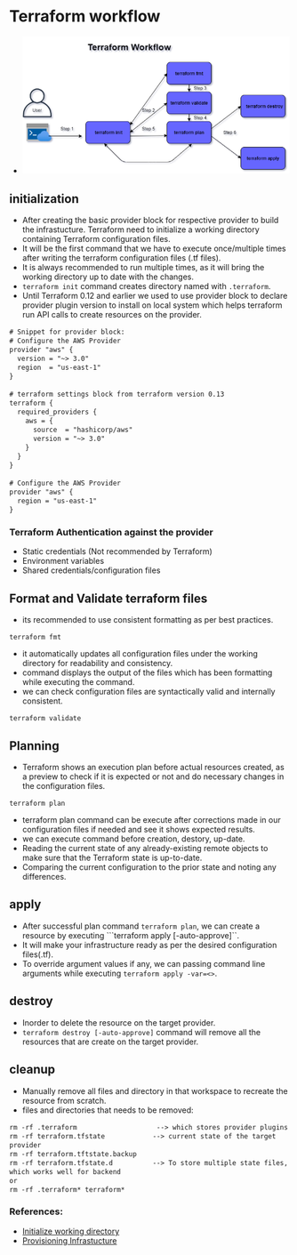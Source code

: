 # Terraform workflow

- ![workflow](../src/images/terraform-workflow.png)

## initialization
- After creating the basic provider block for respective provider to build the infrastucture. Terraform need to initialize a working directory containing Terraform configuration files.
- It will be the first command that we have to execute once/multiple times after writing the terraform configuration files (.tf files).
- It is always recommended to run multiple times, as it will bring the working directory up to date with the changes.
- ```terraform init``` command creates directory named with ```.terraform```.
- Until Terraform 0.12 and earlier we used to use provider block to declare provider plugin version to install on local system which helps terraform run API calls to create resources on the provider.
```
# Snippet for provider block:
# Configure the AWS Provider
provider "aws" {
  version = "~> 3.0"
  region  = "us-east-1"
}

# terraform settings block from terraform version 0.13
terraform {
  required_providers {
    aws = {
      source  = "hashicorp/aws"
      version = "~> 3.0"
    }
  }
}

# Configure the AWS Provider
provider "aws" {
  region = "us-east-1"
}
```
### Terraform Authentication against the provider
- Static credentials (Not recommended by Terraform)
- Environment variables
- Shared credentials/configuration files

## Format and Validate terraform files
- its recommended to use consistent formatting as per best practices.
```
terraform fmt
```
- it automatically updates all configuration files under the working directory for readability and consistency.
- command displays the output of the files which has been formatting while executing the command.
- we can check configuration files are syntactically valid and internally consistent.
```
terraform validate
```

## Planning
- Terraform shows an execution plan before actual resources created, as a preview to check if it is expected or not and do necessary changes in the configuration files.
```
terraform plan
```
- terraform plan command can be execute after corrections made in our configuration files if needed and see it shows expected results.
- we can execute command before creation, destory, up-date.
- Reading the current state of any already-existing remote objects to make sure that the Terraform state is up-to-date.
- Comparing the current configuration to the prior state and noting any differences.

## apply
- After successful plan command ```terraform plan```, we can create a resource by executing ```terraform apply [-auto-approve]``.
- It will make your infrastructure ready as per the desired configuration files(.tf).
- To override argument values if any, we can passing command line arguments while executing ```terraform apply -var=<>```.

## destroy
- Inorder to delete the resource on the target provider.
- ```terraform destroy [-auto-approve]``` command will remove all the resources that are create on the target provider.

## cleanup
- Manually remove all files and directory in that workspace to recreate the resource from scratch.
- files and directories that needs to be removed:
```
rm -rf .terraform                    --> which stores provider plugins
rm -rf terraform.tfstate            --> current state of the target provider
rm -rf terraform.tftstate.backup
rm -rf terraform.tfstate.d          --> To store multiple state files, which works well for backend
or
rm -rf .terraform* terraform*
```

### References:
- [Initialize working directory](https://www.terraform.io/docs/cli/init/index.html)
- [Provisioning Infrastucture](https://www.terraform.io/docs/cli/run/index.html)